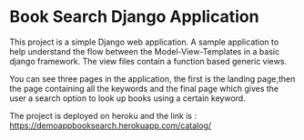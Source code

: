 # Book Search Django Application

This project is a simple Django web application.
A sample application to help understand the flow between the Model-View-Templates in a basic django framework.
The view files contain a function based generic views.

You can see three pages in the application, the first is the landing page,then the page containing all the keywords
and the final page which gives the user a search option to look up books using a certain keyword.


The project is deployed on heroku and the link is : https://demoappbooksearch.herokuapp.com/catalog/
